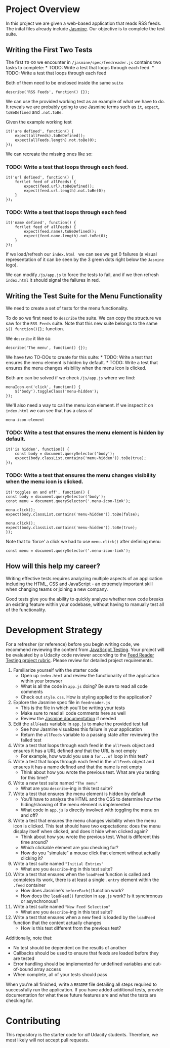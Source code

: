 # Project Overview

In this project we are given a web-based application that reads RSS feeds. The inital files already include [Jasmine](http://jasmine.github.io/). Our objective is to complete the test suite.


## Writing the First Two Tests

The first `TO-DO` we encounter in `/jasmine/spec/feedreader.js` contains two tasks to complete:
    * TODO: Write a test that loops through each feed.
    * TODO: Write a test that loops through each feed

Both of them need to be enclosed inside the same `suite`
```
describe('RSS Feeds', function() {});
```

We can use the provided working test as an example of what we have to do. It reveals we are probably going to use [Jasmine](https://devhints.io/jasmine) terms such as `it`, `expect`, `toBeDefined` and `.not.toBe`.

Given the example working test 
```
it('are defined', function() {
    expect(allFeeds).toBeDefined();
    expect(allFeeds.length).not.toBe(0);
});
```

We can recreate the missing ones like so:

### TODO: Write a test that loops through each feed.
```
it('url defined', function() {
    for(let feed of allFeeds) {
        expect(feed.url).toBeDefined();
        expect(feed.url.length).not.toBe(0);
    }
});
```

### TODO: Write a test that loops through each feed
```
it('name defined', function() {
    for(let feed of allFeeds) {
        expect(feed.name).toBeDefined();
        expect(feed.name.length).not.toBe(0);
    }
});
```

If we load/refresh our `index.html ` we can see we get 0 failures (a visual representation of it can be seen by the 3 green dots right below the `Jasmine` logo).

We can modify `/js/app.js` to force the tests to fail, and if we then refresh `index.html` it should signal the failures in red.

## Writing the Test Suite for the Menu Functionality

We need to create a set of tests for the menu functionality.

To do so we first need to `describe` the suite. We can copy the structure we saw for the `RSS Feeds` suite. Note that this new suite belongs to the same `$() function(){};` function.

We `describe` it like so:
```
describe('The menu', function() {});
```

We have two TO-DOs to create for this suite:
    * TODO: Write a test that ensures the menu element is hidden by default.
    * TODO: Write a test that ensures the menu changes visibility when the menu icon is clicked.

Both are can be solved if we check `/js/app.js` where we find:
```
menuIcon.on('click', function() {
    $('body').toggleClass('menu-hidden');
});
```
We'll also need a way to call the menu icon element. If we inspect it on `index.html` we can see that has a class of
```
menu-icon-element
```

### TODO: Write a test that ensures the menu element is hidden by default.
```
it('is hidden', function() {
    const body = document.querySelector('body');
    expect(body.classList.contains('menu-hidden')).toBe(true);
});
```

### TODO: Write a test that ensures the menu changes visibility when the menu icon is clicked.
```
it('toggles on and off', function() {
const body = document.querySelector('body');
const menu = document.querySelector('.menu-icon-link');

menu.click();
expect(body.classList.contains('menu-hidden')).toBe(false);

menu.click();
expect(body.classList.contains('menu-hidden')).toBe(true);
});
```

Note that to 'force' a click we had to use `menu.click()` after defining menu
```
const menu = document.querySelector('.menu-icon-link');
```

## How will this help my career?

Writing effective tests requires analyzing multiple aspects of an application including the HTML, CSS and JavaScript - an extremely important skill when changing teams or joining a new company.

Good tests give you the ability to quickly analyze whether new code breaks an existing feature within your codebase, without having to manually test all of the functionality.


# Development Strategy

For a refresher (or reference) before you begin writing code, we recommend reviewing the content from [JavaScript Testing](https://www.udacity.com/course/javascript-testing--ud549). Your project will be evaluated by a Udacity code reviewer according to the [Feed Reader Testing project rubric](https://review.udacity.com/#!/rubrics/18/view). Please review for detailed project requirements.

1. Familiarize yourself with the starter code
    * Open up `index.html` and review the functionality of the application within your browser
    * What is all the code in `app.js` doing? Be sure to read all code comments
    * Check out `style.css`. How is styling applied to the application?
2. Explore the Jasmine spec file in `feedreader.js`
    * This is the file in which you'll be writing your tests
    * Make sure to read all code comments here as well
    * Review the [Jasmine documentation](http://jasmine.github.io) if needed
3. Edit the `allFeeds` variable in `app.js` to make the provided test fail
    * See how Jasmine visualizes this failure in your application
    * Return the `allFeeds` variable to a passing state after reviewing the failed test
4. Write a test that loops through each feed in the `allFeeds` object and ensures it has a URL defined _and_ that the URL is not empty
    * For example, how would you use a `for...of` loop in this test?
5. Write a test that loops through each feed in the `allFeeds` object and ensures it has a name defined and that the name is not empty
    * Think about how you wrote the previous test. What are you testing for this time?
6. Write a new test suite named `"The menu"`
    * What are you `describe`-ing in this test suite?
7. Write a test that ensures the menu element is hidden by default
    * You'll have to analyze the HTML and the CSS to determine how the hiding/showing of the menu element is implemented
    * What code in `app.js` is directly involved with toggling the menu on and off?
8. Write a test that ensures the menu changes visibility when the menu icon is clicked. This test should have two expectations: does the menu display itself when clicked, and does it hide when clicked again?
    * Think about how you wrote the previous test. What is different this time around?
    * Which clickable element are you checking for?
    * How do you "simulate" a mouse click that element without actually clicking it?
9. Write a test suite named `"Initial Entries"`
    * What are you `describe`-ing in this test suite?
10. Write a test that ensures when the `loadFeed` function is called and completes its work, there is at least a single `.entry` element within the `.feed` container
    * How does Jasmine's `beforeEach()`function work?
    * How does the `loadFeed()` function in `app.js` work? Is it synchronous or asynchronous?
11. Write a test suite named `"New Feed Selection"`
    * What are you `describe`-ing in this test suite?
12. Write a test that ensures when a new feed is loaded by the `loadFeed` function that the content actually changes
    * How is this test different from the previous test?

Additionally, note that:

 * No test should be dependent on the results of another
 * Callbacks should be used to ensure that feeds are loaded before they are tested
 * Error handling should be implemented for undefined variables and out-of-bound array access
 * When complete, all of your tests should pass

When you're all finished, write a `README` file detailing all steps required to successfully run the application. If you have added additional tests, provide documentation for what these future features are and what the tests are checking for.

# Contributing

This repository is the starter code for _all_ Udacity students. Therefore, we most likely will not accept pull requests.
